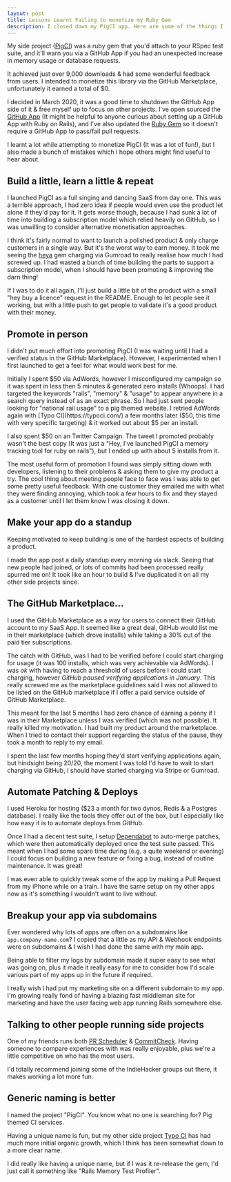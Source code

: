 ```yaml
---
layout: post
title: Lessons Learnt Failing to monetize my Ruby Gem
description: I closed down my PigCI app. Here are some of the things I learnt along the way.
---
```


My side project ([PigCI](https://pigci.com/)) was a ruby gem that you'd attach to your RSpec test suite, and it'll warn you via a GitHub App if you had an unexpected increase in memory usage or database requests.

It achieved just over 9,000 downloads & had some wonderful feedback from users. I intended to monetize this library via the GitHub Marketplace, unfortunately it earned a total of $0.

I decided in March 2020, it was a good time to shutdown the GitHub App side of it & free myself up to focus on other projects. I've open sourced the [GitHub App](https://github.com/PigCI/App) (It might be helpful to anyone curious about setting up a GitHub App with Ruby on Rails), and I've also updated the [Ruby Gem](https://github.com/PigCI/pig-ci-rails) so it doesn't require a GitHub App to pass/fail pull requests.

I learnt a lot while attempting to monetize PigCI (It was a lot of fun!), but I also made a bunch of mistakes which I hope others might find useful to hear about.

## Build a little, learn a little & repeat

I launched PigCI as a full singing and dancing SaaS from day one. This was a terrible approach, I had zero idea if people would even use the product let alone if they'd pay for it. It gets worse though, because I had sunk a lot of time into building a  subscription model which relied heavily on GitHub, so I was unwilling to consider alternative monetisation approaches. 

I think it's fairly normal to want to launch a polished product & only charge customers in a single way. But it's the worst way to earn money. It took me seeing the [heya](https://github.com/honeybadger-io/heya) gem charging via Gumroad to really realise how much I had screwed up. I had wasted a bunch of time building the parts to support a subscription model, when I should have been promoting & improving the darn thing!

If I was to do it all again, I'll just build a little bit of the product with a small "hey buy a licence" request in the README. Enough to let people see it working, but with a little push to get people to validate it's a good product with their money.

## Promote in person

I didn't put much effort into promoting PigCI (I was waiting until I had a verified status in the GitHub Marketplace). However, I experimented when I first launched to get a feel for what would work best for me.

Initially I spent $50 via AdWords, however I misconfigured my campaign so it was spent in less then 5 minutes & generated zero installs (Whoops). I had targeted the keywords "rails", "memory" & "usage" to appear anywhere in a search query instead of as an exact phrase. So I had just sent people looking for "national rail usage" to a pig themed website.
I retried AdWords again with [Typo CI](https://typoci.com/) a few months later ($50, this time with very specific targeting) & it worked out about $5 per an install.

I also spent $50 on an Twitter Campaign. The tweet I promoted probably wasn't the best copy (It was just a "Hey, I've launched PigCI a memory tracking tool for ruby on rails"), but I ended up with about 5 installs from it.

The most useful form of promotion I found was simply sitting down with developers, listening to their problems & asking them to give my product a try. The cool thing about meeting people face to face was I was able to get some pretty useful feedback. With one customer they emailed me with what they were finding annoying, which took a few hours to fix and they stayed as a customer until I let them know I was closing it down.

## Make your app do a standup

Keeping motivated to keep building is one of the hardest aspects of building a product.

I made the app post a daily standup every morning via slack. Seeing that new people had joined, or lots of commits had been processed really spurred me on! It took like an hour to build & I've duplicated it on all my other side projects since.

## The GitHub Marketplace…

I used the GitHub Marketplace as a way for users to connect their GitHub account to my SaaS App. It seemed like a great deal, GitHub would list me in their marketplace (which drove installs) while taking a 30% cut of the paid tier subscriptions.

The catch with GitHub, was I had to be verified before I could start charging for usage (it was 100 installs, which was very achievable via AdWords). I was _ok_ with having to reach a threshold of users before I could start charging, however *GitHub paused verifying applications in January*. This really screwed me as the marketplace guidelines said I was not allowed to be listed on the GitHub marketplace if I offer a paid service outside of GitHub Marketplace.

This meant for the last 5 months I had zero chance of earning a penny if I was in their Marketplace unless I was verified (which was not possible). It really killed my motivation. I had built my product around the marketplace. When I tried to contact their support regarding the status of the pause, they took a month to reply to my email.

I spent the last few months hoping they'd start verifying applications again, but hindsight being 20/20, the moment I was told I'd have to wait to start charging via GitHub, I should have started charging via Stripe or Gumroad. 

## Automate Patching & Deploys

I used Heroku for hosting ($23 a month for two dynos, Redis & a Postgres database). I really like the tools they offer out of the box, but I especially like how easy it is to automate deploys from GitHub.

Once I had a decent test suite, I setup [Dependabot](https://dependabot.com/) to auto-merge patches, which were then automatically deployed once the test suite passed. This meant when I had some spare time during (e.g. a quite weekend or evening) I could focus on building a new feature or fixing a bug, instead of routine maintenance. It was great!

I was even able to quickly tweak some of the app by making a Pull Request from my iPhone while on a train. I have the same setup on my other apps now as it's something I wouldn't want to live without.

## Breakup your app via subdomains

Ever wondered why lots of apps are often on a subdomains like `app.company-name.com`? I copied that a little as my API & Webhook endpoints were on subdomains & I wish I had done the same with my main app.

Being able to filter my logs by subdomain made it super easy to see what was going on, plus it made it really easy for me to consider how I'd scale various part of my apps up in the future if required.

I really wish I had put my marketing site on a different subdomain to my app. I'm growing really fond of having a blazing fast middleman site for marketing and have the user facing web app running Rails somewhere else.

## Talking to other people running side projects

One of my friends runs both [PR Scheduler](https://github.com/marketplace/pr-scheduler) & [CommitCheck](https://github.com/marketplace/commitcheck). Having someone to compare experiences with was really enjoyable, plus we're a little competitive on who has the most users.

I'd totally recommend joining some of the IndieHacker groups out there, it makes working a lot more fun.

## Generic naming is better

I named the project "PigCI". You know what no one is searching for? Pig themed CI services.

Having a unique name is fun, but my other side project [Typo CI](https://typoci.com/) has had much more initial organic growth, which I think has been somewhat down to a more clear name.

I did really like having a unique name, but if I was it re-release the gem, I'd just call it something like "Rails Memory Test Profiler".

